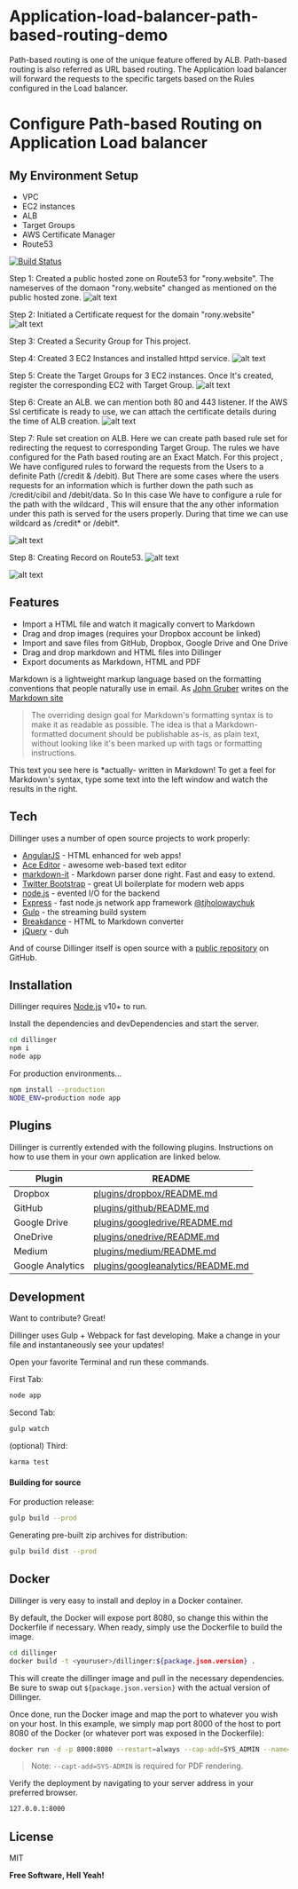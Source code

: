 # Application-load-balancer-path-based-routing-demo
Path-based routing is one of the unique feature offered by ALB. Path-based routing is also referred as URL based routing. The Application load balancer will forward the requests to the specific targets based on the Rules configured in the Load balancer. 


# Configure Path-based Routing on Application Load balancer
## My Environment Setup
- VPC
- EC2 instances
- ALB
- Target Groups
- AWS Certificate Manager
- Route53



[![Build Status](https://travis-ci.org/joemccann/dillinger.svg?branch=master)](https://travis-ci.org/joemccann/dillinger)

Step 1: Created a public hosted zone on Route53 for "rony.website". The nameserves of the domaon "rony.website" changed as mentioned on the public hosted zone.
![alt text](https://github.com/rony-james/Application-load-balancer-path-based-routing-demo/blob/main/53.png?raw=true)


Step 2: Initiated a Certificate request for the domain "rony.website"
![alt text](https://github.com/rony-james/Application-load-balancer-path-based-routing-demo/blob/main/Certificate.png?raw=true)

Step 3: Created a Security Group for This project.

Step 4: Created 3 EC2 Instances and installed httpd service.
![alt text](https://github.com/rony-james/Application-load-balancer-path-based-routing-demo/blob/main/EC2.png?raw=true)

Step 5: Create the Target Groups for 3 EC2 instances. Once It's created, register the corresponding EC2 with Target Group.
![alt text](https://github.com/rony-james/Application-load-balancer-path-based-routing-demo/blob/main/TG.png?raw=true)

Step 6: Create an ALB. we can mention both 80 and 443 listener. If the AWS Ssl certificate is ready to use, we can attach the certificate details during the time of ALB creation.
![alt text](https://github.com/rony-james/Application-load-balancer-path-based-routing-demo/blob/main/LB.png?raw=true)

Step 7: Rule set creation on ALB. Here we can create path based rule set for redirecting the request to corresponding Target Group. The rules we have configured for the Path based routing are an Exact Match.
For this project , We have configured rules to forward the requests from the Users to a definite Path (/credit & /debit). But There are some cases where the users requests for an information which is further down the path such as /credit/cibil and /debit/data. So In this case We have to configure a rule for the path with the wildcard , This will ensure that the any other information under this path is served for the users properly. During that time we can use wildcard as /credit* or /debit*.

![alt text](https://github.com/rony-james/Application-load-balancer-path-based-routing-demo/blob/main/rule-set.png?raw=true)

Step 8: Creating Record on Route53.
![alt text](https://github.com/rony-james/Application-load-balancer-path-based-routing-demo/blob/main/53-alias.png?raw=true)

![alt text](https://github.com/rony-james/Application-load-balancer-path-based-routing-demo/blob/main/53-records.png?raw=true)




## Features

- Import a HTML file and watch it magically convert to Markdown
- Drag and drop images (requires your Dropbox account be linked)
- Import and save files from GitHub, Dropbox, Google Drive and One Drive
- Drag and drop markdown and HTML files into Dillinger
- Export documents as Markdown, HTML and PDF

Markdown is a lightweight markup language based on the formatting conventions
that people naturally use in email.
As [John Gruber] writes on the [Markdown site][df1]

> The overriding design goal for Markdown's
> formatting syntax is to make it as readable
> as possible. The idea is that a
> Markdown-formatted document should be
> publishable as-is, as plain text, without
> looking like it's been marked up with tags
> or formatting instructions.

This text you see here is *actually- written in Markdown! To get a feel
for Markdown's syntax, type some text into the left window and
watch the results in the right.

## Tech

Dillinger uses a number of open source projects to work properly:

- [AngularJS] - HTML enhanced for web apps!
- [Ace Editor] - awesome web-based text editor
- [markdown-it] - Markdown parser done right. Fast and easy to extend.
- [Twitter Bootstrap] - great UI boilerplate for modern web apps
- [node.js] - evented I/O for the backend
- [Express] - fast node.js network app framework [@tjholowaychuk]
- [Gulp] - the streaming build system
- [Breakdance](https://breakdance.github.io/breakdance/) - HTML
to Markdown converter
- [jQuery] - duh

And of course Dillinger itself is open source with a [public repository][dill]
 on GitHub.

## Installation

Dillinger requires [Node.js](https://nodejs.org/) v10+ to run.

Install the dependencies and devDependencies and start the server.

```sh
cd dillinger
npm i
node app
```

For production environments...

```sh
npm install --production
NODE_ENV=production node app
```

## Plugins

Dillinger is currently extended with the following plugins.
Instructions on how to use them in your own application are linked below.

| Plugin | README |
| ------ | ------ |
| Dropbox | [plugins/dropbox/README.md][PlDb] |
| GitHub | [plugins/github/README.md][PlGh] |
| Google Drive | [plugins/googledrive/README.md][PlGd] |
| OneDrive | [plugins/onedrive/README.md][PlOd] |
| Medium | [plugins/medium/README.md][PlMe] |
| Google Analytics | [plugins/googleanalytics/README.md][PlGa] |

## Development

Want to contribute? Great!

Dillinger uses Gulp + Webpack for fast developing.
Make a change in your file and instantaneously see your updates!

Open your favorite Terminal and run these commands.

First Tab:

```sh
node app
```

Second Tab:

```sh
gulp watch
```

(optional) Third:

```sh
karma test
```

#### Building for source

For production release:

```sh
gulp build --prod
```

Generating pre-built zip archives for distribution:

```sh
gulp build dist --prod
```

## Docker

Dillinger is very easy to install and deploy in a Docker container.

By default, the Docker will expose port 8080, so change this within the
Dockerfile if necessary. When ready, simply use the Dockerfile to
build the image.

```sh
cd dillinger
docker build -t <youruser>/dillinger:${package.json.version} .
```

This will create the dillinger image and pull in the necessary dependencies.
Be sure to swap out `${package.json.version}` with the actual
version of Dillinger.

Once done, run the Docker image and map the port to whatever you wish on
your host. In this example, we simply map port 8000 of the host to
port 8080 of the Docker (or whatever port was exposed in the Dockerfile):

```sh
docker run -d -p 8000:8080 --restart=always --cap-add=SYS_ADMIN --name=dillinger <youruser>/dillinger:${package.json.version}
```

> Note: `--capt-add=SYS-ADMIN` is required for PDF rendering.

Verify the deployment by navigating to your server address in
your preferred browser.

```sh
127.0.0.1:8000
```

## License

MIT

**Free Software, Hell Yeah!**

[//]: # (These are reference links used in the body of this note and get stripped out when the markdown processor does its job. There is no need to format nicely because it shouldn't be seen. Thanks SO - http://stackoverflow.com/questions/4823468/store-comments-in-markdown-syntax)

   [dill]: <https://github.com/joemccann/dillinger>
   [git-repo-url]: <https://github.com/joemccann/dillinger.git>
   [john gruber]: <http://daringfireball.net>
   [df1]: <http://daringfireball.net/projects/markdown/>
   [markdown-it]: <https://github.com/markdown-it/markdown-it>
   [Ace Editor]: <http://ace.ajax.org>
   [node.js]: <http://nodejs.org>
   [Twitter Bootstrap]: <http://twitter.github.com/bootstrap/>
   [jQuery]: <http://jquery.com>
   [@tjholowaychuk]: <http://twitter.com/tjholowaychuk>
   [express]: <http://expressjs.com>
   [AngularJS]: <http://angularjs.org>
   [Gulp]: <http://gulpjs.com>

   [PlDb]: <https://github.com/joemccann/dillinger/tree/master/plugins/dropbox/README.md>
   [PlGh]: <https://github.com/joemccann/dillinger/tree/master/plugins/github/README.md>
   [PlGd]: <https://github.com/joemccann/dillinger/tree/master/plugins/googledrive/README.md>
   [PlOd]: <https://github.com/joemccann/dillinger/tree/master/plugins/onedrive/README.md>
   [PlMe]: <https://github.com/joemccann/dillinger/tree/master/plugins/medium/README.md>
   [PlGa]: <https://github.com/RahulHP/dillinger/blob/master/plugins/googleanalytics/README.md>
